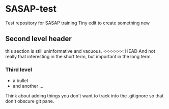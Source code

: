 # SASAP-test
Test repository for SASAP training
Tiny edit to create something new
## Second level header
this section is still uninformative and vacuous.
<<<<<<< HEAD
And not really that interesting in the short term, but important in the long term.

### Third level
 - a bullet
 - and another
 ...
 
 Think about adding things you don't want to track into the .gitignore so that don't obscure git pane.

